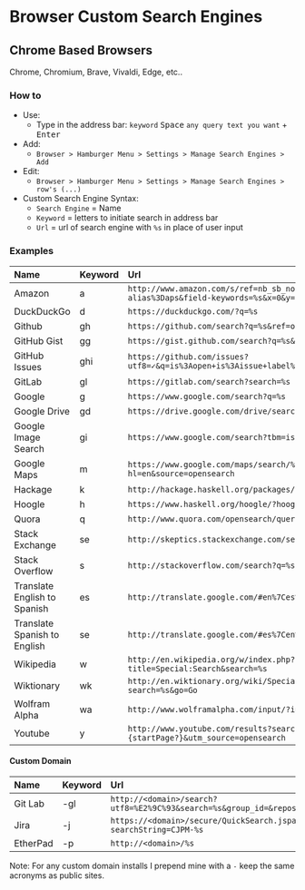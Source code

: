 # Browser Custom Search Engines

## Chrome Based Browsers

Chrome, Chromium, Brave, Vivaldi, Edge, etc..

### How to

* Use:
    * Type in the address bar: `keyword` <kbd>Space</kbd> `any query text you want` + <kbd>Enter</kbd>
* Add:
    * `Browser > Hamburger Menu > Settings > Manage Search Engines > Add`
* Edit:
    * `Browser > Hamburger Menu > Settings > Manage Search Engines > row's (...)`
* Custom Search Engine Syntax:
    * `Search Engine` = Name
    * `Keyword` = letters to initiate search in address bar
    * `Url` = url of search engine with `%s` in place of user input

### Examples

Name | Keyword | Url
:--- | :------ | :--
Amazon | a | `http://www.amazon.com/s/ref=nb_sb_noss?url=search-alias%3Daps&field-keywords=%s&x=0&y=0`
DuckDuckGo | d | `https://duckduckgo.com/?q=%s`
Github | gh | `https://github.com/search?q=%s&ref=opensearch`
GitHub Gist | gg | `https://gist.github.com/search?q=%s&ref=opensearch`
GitHub Issues | ghi | `https://github.com/issues?utf8=✓&q=is%3Aopen+is%3Aissue+label%3A%22help+wanted%22++%s`
GitLab | gl | `https://gitlab.com/search?search=%s`
Google | g | `https://www.google.com/search?q=%s`
Google Drive | gd | `https://drive.google.com/drive/search?q=%s`
Google Image Search | gi | `https://www.google.com/search?tbm=isch&q=%s`
Google Maps | m | `https://www.google.com/maps/search/%s?hl=en&source=opensearch`
Hackage | k | `http://hackage.haskell.org/packages/search?terms=%s`
Hoogle | h | `https://www.haskell.org/hoogle/?hoogle=%s`
Quora | q | `http://www.quora.com/opensearch/query?q=%s&pw={startPage?}`
Stack Exchange | se | `http://skeptics.stackexchange.com/search?q=%s`
Stack Overflow | s | `http://stackoverflow.com/search?q=%s`
Translate English to Spanish | es | `http://translate.google.com/#en%7Ces%7C%s%0A`
Translate Spanish to English | se | `http://translate.google.com/#es%7Cen%7C%s%0A`
Wikipedia | w | `http://en.wikipedia.org/w/index.php?title=Special:Search&search=%s`
Wiktionary | wk | `http://en.wiktionary.org/wiki/Special:Search?search=%s&go=Go`
Wolfram Alpha | wa | `http://www.wolframalpha.com/input/?i=%s`
Youtube | y | `http://www.youtube.com/results?search_query=%s&page={startPage?}&utm_source=opensearch`

#### Custom Domain

Name | Keyword | Url
:--- | :------ | :--
Git Lab | -gl | `http://<domain>/search?utf8=%E2%9C%93&search=%s&group_id=&repository_ref=`
Jira | -j | `https://<domain>/secure/QuickSearch.jspa?searchString=CJPM-%s`
EtherPad | -p | `http://<domain>/%s`

Note: For any custom domain installs I prepend mine with a `-` keep the same acronyms as public sites.
